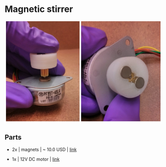 # Magnetic stirrer

![image info](../images/Magnetic_stirrel.png "Syringe pump")

## Parts

- 2x | magnets | ~ 10.0 USD | [link](https://www.amazon.com/-/es/refrigerador-peque%C3%B1os-redondos-cilindro-oficina/dp/B07873ZCY4/ref=sr_1_31?__mk_es_US=%C3%85M%C3%85%C5%BD%C3%95%C3%91&dchild=1&keywords=neodymium+magnet+disc&qid=1635234373&sr=8-31)

- 1x | 12V DC motor | [link](https://www.amazon.com/-/es/Motor-0-945-Modelo-Juguetes-Paquete/dp/B01M0XOOS5/ref=sr_1_8?__mk_es_US=%C3%85M%C3%85%C5%BD%C3%95%C3%91&dchild=1&keywords=12V+DC+motor+Arduino+compatible&qid=1635235710&sr=8-8)